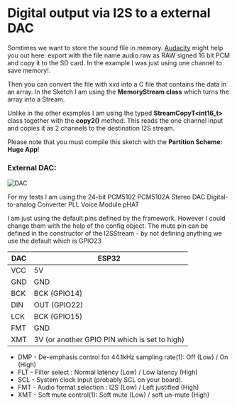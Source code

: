 # Digital output via I2S to a external DAC

Somtimes we want to store the sound file in memory. [Audacity](https://www.audacityteam.org/) might help you out here: export with the file name audio.raw as RAW signed 16 bit PCM and copy it to the SD card. In the example I was just using one channel to save memory!.

Then you can convert the file with xxd into a C file that contains the data in an array. In the Sketch I am using the __MemoryStream class__ which turns the array into a Stream. 

Unlike in the other examples I am using the typed __StreamCopyT<int16_t>__ class together with the __copy2()__ method. This reads the one channel input and copies it as 2 channels to the destination I2S stream.

Please note that you must compile this sketch with the __Partition Scheme: Huge App__!


### External DAC:

![DAC](https://pschatzmann.github.io/arduino-audio-tools/resources/dac.jpeg)

For my tests I am using the 24-bit PCM5102 PCM5102A Stereo DAC Digital-to-analog Converter PLL Voice Module pHAT

I am just using the default pins defined by the framework. However I could change them with the help of the config object. The mute pin can be defined in the constructor of the I2SStream - by not defining anything we use the default which is GPIO23

 
DAC  |	ESP32
-----|----------------
VCC  |	5V
GND  |	GND
BCK  |	BCK (GPIO14)
DIN  |	OUT (GPIO22)
LCK  |	BCK (GPIO15)
FMT  |	GND
XMT  |	3V (or another GPIO PIN which is set to high)

- DMP - De-emphasis control for 44.1kHz sampling rate(1): Off (Low) / On (High)
- FLT - Filter select : Normal latency (Low) / Low latency (High)
- SCL - System clock input (probably SCL on your board).
- FMT - Audio format selection : I2S (Low) / Left justified (High)
- XMT - Soft mute control(1): Soft mute (Low) / soft un-mute (High)


